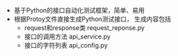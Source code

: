 * 基于Python的接口自动化测试框架，简单、易用
* 根据Protoy文件直接生成Python测试接口， 生成内容包括 
    - request和response类 request_reponse.py
    - 接口的调用方法 api_service.py
    - 接口的字符列表 api_config.py
       

